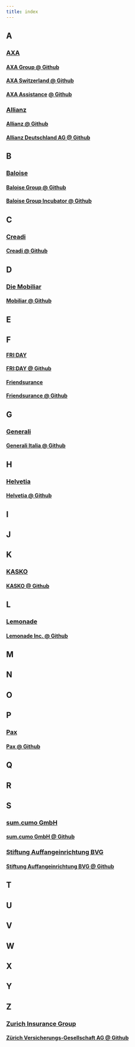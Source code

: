 ```yaml
---
title: index
---
```


## A

### [AXA](https://en.wikipedia.org/wiki/AXA)

#### [AXA Group @ Github](https://github.com/axa-group)
#### [AXA Switzerland @ Github](https://github.com/axa-ch)
#### [AXA Assistance](https://de.wikipedia.org/wiki/Axa_Assistance) [@ Github](https://github.com/axa-assistance)

### [Allianz](https://en.wikipedia.org/wiki/Allianz_SE)

#### [Allianz @ Github](https://github.com/allianz)
#### [Allianz Deutschland AG @ Github](https://github.com/allianz-de)

## B

### [Baloise](https://en.wikipedia.org/wiki/Baloise)
#### [Baloise Group @ Github](https://github.com/baloise)
#### [Baloise Group Incubator @ Github](https://github.com/baloise-incubator)

## C

### [Creadi](https://creadi.ch)
#### [Creadi @ Github](https://github.com/creadi)

## D

### [Die Mobiliar](https://de.wikipedia.org/wiki/Schweizerische_Mobiliar)
#### [Mobiliar @ Github](https://github.com/mobiliar)

## E

## F

#### [FRI:DAY](https://www.friday.de)
#### [FRI:DAY @ Github](https://github.com/FRI-DAY)

#### [Friendsurance](https://en.wikipedia.org/wiki/Peer-to-peer_insurance)
#### [Friendsurance @ Github](https://github.com/Friendsurance)

## G

### [Generali](https://en.wikipedia.org/wiki/Assicurazioni_Generali)
#### [Generali Italia @ Github](https://github.com/aa-generali-italia)

## H

### [Helvetia](https://en.wikipedia.org/wiki/Helvetia_Insurance)
#### [Helvetia @ Github](https://github.com/helvetia)

## I

## J

## K

### [KASKO](https://www.kasko.io)
#### [KASKO @ Github](https://github.com/kasko)

## L

### [Lemonade](https://en.wikipedia.org/wiki/Lemonade_(insurance))
#### [Lemonade Inc. @ Github](https://github.com/lemonade-hq)

## M

## N

## O

## P

### [Pax](https://www.pax.ch)
#### [Pax @ Github](https://github.com/PaxSchweiz)

## Q

## R

## S

### [sum.cumo GmbH](https://www.sumcumo.com)

#### [sum.cumo GmbH @ Github](https://github.com/sumcumo)

### [Stiftung Auffangeinrichtung BVG](http://www.chaeis.net/en/fzk-vested-benefits-accounts/about-us.html)
#### [Stiftung Auffangeinrichtung BVG @ Github](https://github.com/stiftung-auffangeinrichtung-bvg)
## T

## U

## V

## W

## X

## Y

## Z

### [Zurich Insurance Group](https://en.wikipedia.org/wiki/Zurich_Insurance_Group)

#### [Zürich Versicherungs-Gesellschaft AG @ Github](https://github.com/zurichversicherung)

